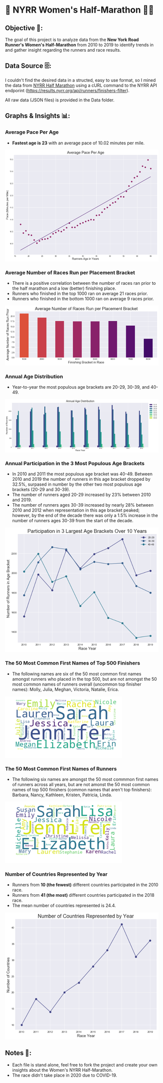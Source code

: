 # 🗽 NYRR Women's Half-Marathon 🏃‍♀️
## Objective 🎯:
The goal of this project is to analyze data from the **New York Road Runner's Women's Half-Marathon** from 2010 to 2019 to identify trends in and gather insight regarding the runners and race results. 

## Data Source 🗄:
I couldn't find the desired data in a structed, easy to use format, so I mined the data from 
[NYRR Half Marathon](https://results.nyrr.org/event/b00425/finishers) using a cURL command to the NYRR API endporint (https://results.nyrr.org/api/runners/finishers-filter).

All raw data (JSON files) is provided in the Data folder.

## Graphs & Insights 📊:

### Average Pace Per Age   

- **Fastest age is 23** with an average pace of 10.02 minutes per mile.

![Average Pace per Age](./Images/PacePerAge.png)

### Average Number of Races Run per Placement Bracket

- There is a positive correlation between the number of races ran prior to the half marathon and a low (better) finishing place.
- Runners who finished in the top 1000 ran on average 21 races prior. 
- Runners who finished in the bottom 1000 ran on average 9 races prior.

![Average Number of Races Run Prior by Finishing Bracket](./Images/RacesRunPrior.png)

### Annual Age Distribution

- Year-to-year the most populous age brackets are 20-29, 30-39, and 40-49.

![Age Distribution by Year](./Images/AgeDistribution.png)

### Annual Participation in the 3 Most Populous Age Brackets 

 - In 2010 and 2011 the most populous age bracket was 40-49. Between 2010 and 2019 the number of runners in this age bracket dropped by 32.5%, surpased in number by the other two most populous age brackets (20-29 and 30-39). 
- The number of runners aged 20-29 increased by 23% between 2010 and 2019.
- The number of runners ages 30-39 increased by nearly 28% between 2010 and 2012 when representation in this age bracket peaked; however, by the end of the decade there was only a 1.5% increase in the number of runners ages 30-39 from the start of the decade.

![Largest Age Bracket Sizes Over Years](./Images/AgeBracketTrends.png)

### The 50 Most Common First Names of Top 500 Finishers 

- The following names are six of the 50 most common first names amongst runners who placed in the top 500, but are not amongst the 50 most common names of runners overall (uncommon top finisher names): Molly, Julia, Meghan, Victoria, Natalie, Erica.

![Common Top Finisher Names](./Images/TopFinisherNames.png)

### The 50 Most Common First Names of Runners 

- The following six names are amongst the 50 most commmon first names of runners across all years, but are not amonst the 50 most common names of top 500 finishers (common names that aren't top finishers): Barbara, Nancy, Kathleen, Kristen, Patricia, Linda.

![Most Common First Names](./Images/CommonNames.png)

### Number of Countries Represented by Year

- Runners from **10 (the fewest)** different countries participated in the 2010 race.
- Runners from **41 (the most)** different countries participated in the 2018 race.
- The mean number of countries represented is 24.4.

![Number of Countries Represented Annually](./Images/CountryRepByYear.png)

## Notes 📝:
- Each file is stand alone, feel free to fork the project and create your own insights about the Women's NYRR Half-Marathon.
- The race didn't take place in 2020 due to COVID-19.

